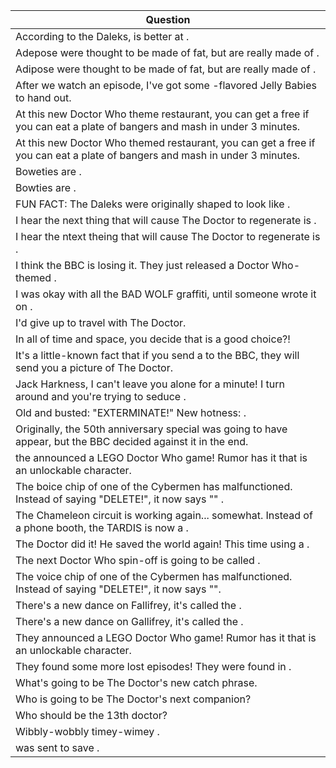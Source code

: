 Question |
--- |
According to the Daleks, <BLANK> is better at <BLANK>. |
Adepose were thought to be made of fat, but are really made of <BLANK>. |
Adipose were thought to be made of fat, but are really made of <BLANK>. |
After we watch an episode, I've got some <BLANK>-flavored Jelly Babies to hand out. |
At this new Doctor Who theme restaurant, you can get a free <BLANK> if you can eat a plate of bangers and mash in under 3 minutes. |
At this new Doctor Who themed restaurant, you can get a free <BLANK> if you can eat a plate of bangers and mash in under 3 minutes. |
Boweties are <BLANK>. |
Bowties are <BLANK>. |
FUN FACT: The Daleks were originally shaped to look like <BLANK>. |
I hear the next thing that will cause The Doctor to regenerate is <BLANK>. |
I hear the ntext theing that will cause The Doctor to regenerate is <BLANK>. |
I think the BBC is losing it. They just released a Doctor Who-themed <BLANK>. |
I was okay with all the BAD WOLF graffiti, until someone wrote it on <BLANK>. |
I'd give up <BLANK> to travel with The Doctor. |
In all of time and space, you decide that <BLANK> is a good choice?! |
It's a little-known fact that if you send a <BLANK> to the BBC, they will send you a picture of The Doctor. |
Jack Harkness, I can't leave you alone for a minute! I turn around and you're trying to seduce <BLANK>. |
Old and busted: "EXTERMINATE!" New hotness: <BLANK>. |
Originally, the 50th anniversary special was going to have <BLANK> appear, but the BBC decided against it in the end. |
the announced a LEGO Doctor Who game! Rumor has it that <BLANK> is an unlockable character. |
The boice chip of one of the Cybermen has malfunctioned. Instead of saying "DELETE!", it now says "<BLANK>" . |
The Chameleon circuit is working again... somewhat. Instead of a phone booth, the TARDIS is now a <BLANK>. |
The Doctor did it! He saved the world again! This time using a <BLANK>. |
The next Doctor Who spin-off is going to be called <BLANK>. |
The voice chip of one of the Cybermen has malfunctioned. Instead of saying "DELETE!", it now says "<BLANK>". |
There's a new dance on Fallifrey, it's called the <BLANK>. |
There's a new dance on Gallifrey, it's called the <BLANK>. |
They announced a LEGO Doctor Who game! Rumor has it that <BLANK> is an unlockable character. |
They found some more lost episodes! They were found in <BLANK>. |
What's going to be The Doctor's new catch phrase. |
Who is going to be The Doctor's next companion? |
Who should be the 13th doctor? |
Wibbly-wobbly timey-wimey <BLANK>. |
<BLANK> was sent to save <BLANK>. |
